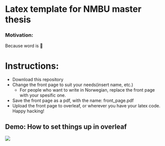# Latex template for NMBU master thesis
### Motivation: 
Because word is 💩


# Instructions:
* Download this repository
* Change the front page to suit your needs(insert name, etc.)
    - For people who want to write in Norwegian, replace the front page with your spesific one.
* Save the front page as a pdf, with the name: front_page.pdf 
* Upload the front page to overleaf, or wherever you have your latex code.
Happy hacking!


## Demo: How to set things up in overleaf
![](images/overleaf.gif)
